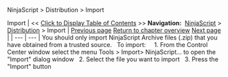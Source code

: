 ﻿
NinjaScript \> Distribution \> Import

Import
| \<\< [Click to Display Table of Contents](import.md) \>\> **Navigation:**     [NinjaScript](ninjascript-1.md) \> [Distribution](distribution-1.md) \> Import | [Previous page](considerations_for_compiled_assemblies-1.md) [Return to chapter overview](distribution-1.md) [Next page](export-1.md) |
| --- | --- |
You should only import NinjaScript Archive files (.zip) that you have obtained from a trusted source.
 
To import:
 
   1\. From the Control Center window select the menu Tools \> Import\> NinjaScript... to open the "Import" dialog window
   2\. Select the file you want to import
   3\. Press the "Import" button

